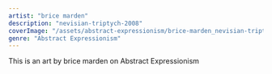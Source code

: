```yaml
---
artist: "brice marden"
description: "nevisian-triptych-2008"
coverImage: "/assets/abstract-expressionism/brice-marden_nevisian-triptych-2008.jpg"
genre: "Abstract Expressionism"
---
```

This is an art by brice marden on Abstract Expressionism

